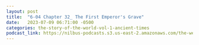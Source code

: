 ```yaml
---
layout: post
title:  "6-04 Chapter 32_ The First Emperor's Grave"
date:   2023-07-09 06:71:00 -0500
categories: the-story-of-the-world-vol-1-ancient-times
podcast_link: https://nilbus-podcasts.s3.us-east-2.amazonaws.com/the-well-trained-mind/The%20Story%20of%20the%20World%20Vol.%201%20Ancient%20Times/6-04%20Chapter%2032_%20The%20First%20Emperor's%20Grave.mp3
---
```

